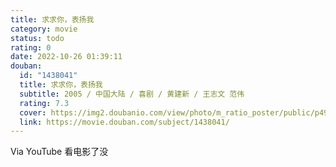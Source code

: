 ```yaml
---
title: 求求你，表扬我
category: movie
status: todo
rating: 0
date: 2022-10-26 01:39:11
douban:
  id: "1438041"
  title: 求求你，表扬我
  subtitle: 2005 / 中国大陆 / 喜剧 / 黄建新 / 王志文 范伟
  rating: 7.3
  cover: https://img2.doubanio.com/view/photo/m_ratio_poster/public/p498351612.jpg
  link: https://movie.douban.com/subject/1438041/
---
```


Via YouTube 看电影了没